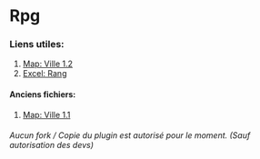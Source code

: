 # Rpg

### Liens utiles:

1. [Map: Ville 1.2](https://cdn.discordapp.com/attachments/538082225099636737/914368277021610044/world.rar)
2. [Excel: Rang](https://bit.ly/3xngPdz)

#### Anciens fichiers:

1. [Map: Ville 1.1](https://cdn.discordapp.com/attachments/538082225099636737/913513650390695936/New_World.rar)

###### Aucun fork / Copie du plugin est autorisé pour le moment. (Sauf autorisation des devs)
